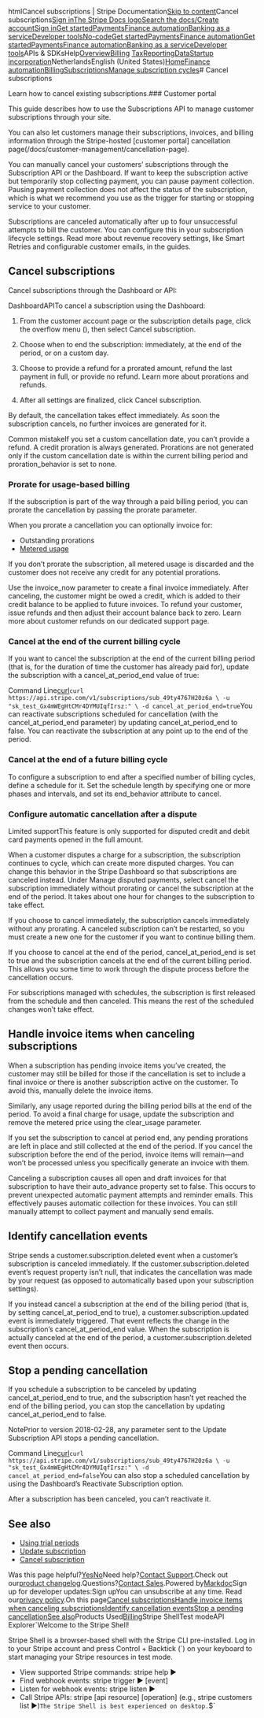 htmlCancel subscriptions | Stripe Documentation[Skip to content](#main-content)Cancel subscriptions[Sign in](https://dashboard.stripe.com/login?redirect=https%3A%2F%2Fdocs.stripe.com%2Fbilling%2Fsubscriptions%2Fcancel)[The Stripe Docs logo](/)[Search the docs/](#)[Create account](https://dashboard.stripe.com/register/billing)[Sign in](https://dashboard.stripe.com/login?redirect=https%3A%2F%2Fdocs.stripe.com%2Fbilling%2Fsubscriptions%2Fcancel)[Get started](/get-started)[Payments](/payments)[Finance automation](/finance-automation)[Banking as a service](/financial-services)[Developer tools](/development)[No-code](/no-code)[Get started](/get-started)[Payments](/payments)[Finance automation](/finance-automation)[](#)[Get started](/get-started)[Payments](/payments)[Finance automation](/finance-automation)[Banking as a service](/financial-services)[Developer tools](/development)[](#)APIs & SDKsHelp[Overview](/docs/finance-automation)[Billing](#)
[Tax](#)[Reporting](#)[Data](#)[Startup incorporation](#)NetherlandsEnglish (United States)[](#)[](#)[Home](/docs)[Finance automation](/docs/finance-automation)[Billing](/docs/billing)[Subscriptions](/docs/subscriptions)[Manage subscription cycles](/docs/billing/subscriptions/change)# Cancel subscriptions

Learn how to cancel existing subscriptions.### Customer portal

This guide describes how to use the Subscriptions API to manage customer subscriptions through your site.

You can also let customers manage their subscriptions, invoices, and billing information through the Stripe-hosted [customer portal] cancellation page(/docs/customer-management/cancellation-page).

You can manually cancel your customers’ subscriptions through the Subscription API or the Dashboard. If want to keep the subscription active but temporarily stop collecting payment, you can pause payment collection. Pausing payment collection does not affect the status of the subscription, which is what we recommend you use as the trigger for starting or stopping service to your customer.

Subscriptions are canceled automatically after up to four unsuccessful attempts to bill the customer. You can configure this in your subscription lifecycle settings. Read more about revenue recovery settings, like Smart Retries and configurable customer emails, in the guides.

## Cancel subscriptions

Cancel subscriptions through the Dashboard or API:

DashboardAPITo cancel a subscription using the Dashboard:

1. From the customer account page or the subscription details page, click the overflow menu (), then select Cancel subscription.


2. Choose when to end the subscription: immediately, at the end of the period, or on a custom day.


3. Choose to provide a refund for a prorated amount, refund the last payment in full, or provide no refund. Learn more about prorations and refunds.


4. After all settings are finalized, click Cancel subscription.



By default, the cancellation takes effect immediately. As soon the subscription cancels, no further invoices are generated for it.

Common mistakeIf you set a custom cancellation date, you can’t provide a refund. A credit proration is always generated. Prorations are not generated only if the custom cancellation date is within the current billing period and proration_behavior is set to none.

### Prorate for usage-based billing

If the subscription is part of the way through a paid billing period, you can prorate the cancellation by passing the prorate parameter.

When you prorate a cancellation you can optionally invoice for:

- Outstanding prorations
- [Metered usage](/products-prices/pricing-models#usage-based-pricing)

If you don’t prorate the subscription, all metered usage is discarded and the customer does not receive any credit for any potential prorations.

Use the invoice_now parameter to create a final invoice immediately. After canceling, the customer might be owed a credit, which is added to their credit balance to be applied to future invoices. To refund your customer, issue refunds and then adjust their account balance back to zero. Learn more about customer refunds on our dedicated support page.

### Cancel at the end of the current billing cycle

If you want to cancel the subscription at the end of the current billing period (that is, for the duration of time the customer has already paid for), update the subscription with a cancel_at_period_end value of true:

Command Line[curl](#)`curl https://api.stripe.com/v1/subscriptions/sub_49ty4767H20z6a \
  -u "sk_test_Gx4mWEgHtCMr4DYMUIqfIrsz:" \
  -d cancel_at_period_end=true`You can reactivate subscriptions scheduled for cancellation (with the cancel_at_period_end parameter) by updating cancel_at_period_end to false. You can reactivate the subscription at any point up to the end of the period.

### Cancel at the end of a future billing cycle

To configure a subscription to end after a specified number of billing cycles, define a schedule for it. Set the schedule length by specifying one or more phases and intervals, and set its end_behavior attribute to cancel.

### Configure automatic cancellation after a dispute

Limited supportThis feature is only supported for disputed credit and debit card payments opened in the full amount.

When a customer disputes a charge for a subscription, the subscription continues to cycle, which can create more disputed charges. You can change this behavior in the Stripe Dashboard so that subscriptions are canceled instead. Under Manage disputed payments, select cancel the subscription immediately without prorating or cancel the subscription at the end of the period. It takes about one hour for changes to the subscription to take effect.

If you choose to cancel immediately, the subscription cancels immediately without any prorating. A canceled subscription can’t be restarted, so you must create a new one for the customer if you want to continue billing them.

If you choose to cancel at the end of the period, cancel_at_period_end is set to true and the subscription cancels at the end of the current billing period. This allows you some time to work through the dispute process before the cancellation occurs.

For subscriptions managed with schedules, the subscription is first released from the schedule and then canceled. This means the rest of the scheduled changes won’t take effect.

## Handle invoice items when canceling subscriptions

When a subscription has pending invoice items you’ve created, the customer may still be billed for those if the cancellation is set to include a final invoice or there is another subscription active on the customer. To avoid this, manually delete the invoice items.

Similarly, any usage reported during the billing period bills at the end of the period. To avoid a final charge for usage, update the subscription and remove the metered price using the clear_usage parameter.

If you set the subscription to cancel at period end, any pending prorations are left in place and still collected at the end of the period. If you cancel the subscription before the end of the period, invoice items will remain—and won’t be processed unless you specifically generate an invoice with them.

Canceling a subscription causes all open and draft invoices for that subscription to have their auto_advance property set to false. This occurs to prevent unexpected automatic payment attempts and reminder emails. This effectively pauses automatic collection for these invoices. You can still manually attempt to collect payment and manually send emails.

## Identify cancellation events

Stripe sends a customer.subscription.deleted event when a customer’s subscription is canceled immediately. If the customer.subscription.deleted event’s request property isn’t null, that indicates the cancellation was made by your request (as opposed to automatically based upon your subscription settings).

If you instead cancel a subscription at the end of the billing period (that is, by setting cancel_at_period_end to true), a customer.subscription.updated event is immediately triggered. That event reflects the change in the subscription’s cancel_at_period_end value. When the subscription is actually canceled at the end of the period, a customer.subscription.deleted event then occurs.

## Stop a pending cancellation

If you schedule a subscription to be canceled by updating cancel_at_period_end to true, and the subscription hasn’t yet reached the end of the billing period, you can stop the cancellation by updating cancel_at_period_end to false.

NotePrior to version 2018-02-28, any parameter sent to the Update Subscription API stops a pending cancellation.

Command Line[curl](#)`curl https://api.stripe.com/v1/subscriptions/sub_49ty4767H20z6a \
  -u "sk_test_Gx4mWEgHtCMr4DYMUIqfIrsz:" \
  -d cancel_at_period_end=false`You can also stop a scheduled cancellation by using the Dashboard’s Reactivate Subscription option.

After a subscription has been canceled, you can’t reactivate it.

## See also

- [Using trial periods](/billing/subscriptions/trials)
- [Update subscription](/api#update_subscription)
- [Cancel subscription](/api#cancel_subscription)

Was this page helpful?[Yes](#)[No](#)Need help?[Contact Support](https://support.stripe.com/).Check out our[product changelog](https://stripe.com/blog/changelog).Questions?[Contact Sales](https://stripe.com/contact/sales).Powered by[Markdoc](https://markdoc.dev)Sign up for developer updates:Sign upYou can unsubscribe at any time. Read our[privacy policy](https://stripe.com/privacy).On this page[Cancel subscriptions](#canceling)[Handle invoice items when canceling subscriptions](#handle-invoice-items-when-canceling-subscriptions)[Identify cancellation events](#events)[Stop a pending cancellation](#reactivating-canceled-subscriptions)[See also](#see-also)Products Used[Billing](/billing)Stripe ShellTest modeAPI Explorer[](https://stripe.com/docs/stripe-cli#install)`Welcome to the Stripe Shell!

Stripe Shell is a browser-based shell with the Stripe CLI pre-installed. Log in to your
Stripe account and press Control + Backtick (`) on your keyboard to start managing your Stripe
resources in test mode.

- View supported Stripe commands: stripe help ▶️
- Find webhook events: stripe trigger ▶️ [event]
- Listen for webhook events: stripe listen ▶
- Call Stripe APIs: stripe [api resource] [operation] (e.g., stripe customers list ▶️)`The Stripe Shell is best experienced on desktop.`$`
